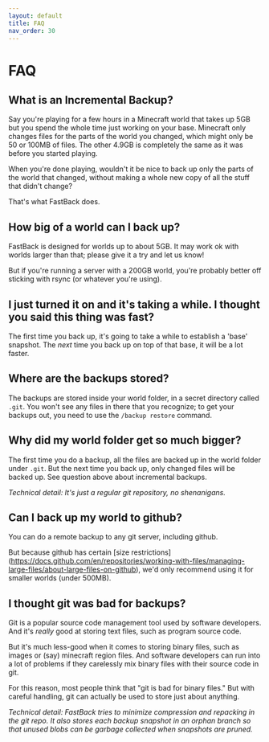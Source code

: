 ```yaml
---
layout: default
title: FAQ
nav_order: 30
---
```


# FAQ

## What is an Incremental Backup?

Say you're playing for a few hours in a Minecraft world that takes up 5GB but you spend the whole time
just working on your base.  Minecraft only changes files for the parts of the world you changed, which might
only be 50 or 100MB of files.  The other 4.9GB is completely the same as it was before you started playing.

When you're done playing, wouldn't it be nice to back up only the parts of the world that changed, without 
making a whole new copy of all the stuff that didn't change?

That's what FastBack does.

## How big of a world can I back up?

FastBack is designed for worlds up to about 5GB.  It may work ok with worlds larger than that; please give it a 
try and let us know!

But if you're running a server with a 200GB world, you're probably better off sticking with rsync (or whatever
you're using).

## I just turned it on and it's taking a while.  I thought you said this thing was fast?

The first time you back up, it's going to take a while to establish a 'base' snapshot.  The *next* time you 
back up on top of that base, it will be a lot faster.

## Where are the backups stored?

The backups are stored inside your world folder, in a secret directory called `.git`. You won't see any files
in there that you recognize; to get your backups out, you need to use the `/backup restore` command.

## Why did my world folder get so much bigger?

The first time you do a backup, all the files are backed up in the world folder under `.git`.  But the next
time you back up, only changed files will be backed up.  See question above about incremental backups.

*Technical detail: It's just a regular git repository, no shenanigans.*

## Can I back up my world to github?

You can do a remote backup to any git server, including github.

But because github has certain [size restrictions]
(https://docs.github.com/en/repositories/working-with-files/managing-large-files/about-large-files-on-github),
we'd only recommend using it for smaller worlds (under 500MB).

## I thought git was bad for backups?

Git is a popular source code management tool used by software developers.  And it's *really* good at storing text
files, such as program source code. 

But it's much less-good when it comes to storing binary files, such as images or (say) minecraft region files.  And 
software developers can run into a lot of problems if they carelessly mix binary files with their source code in git.

For this reason, most people think that "git is bad for binary files."  But with careful handling, git can actually 
be used to store just about anything.

*Technical detail: FastBack tries to minimize compression and repacking in the git repo.  It also stores each backup
snapshot in an orphan branch so that unused blobs can be garbage collected when snapshots are pruned.*
